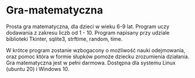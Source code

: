 # Gra-matematyczna
Prosta gra matematyczna, dla dzieci w wieku 6-9 lat. Program uczy dodawania z zakresu liczb od 1 - 10.
Program napisany przy udziale biblioteki Tkinter, sqlite3, strftime, random, time.

W krótce program zostanie wzbogacony o możliwość nauki odejmowania, oraz pomoc która w formie słupków pomoże dziecku zrozumienia działania.
Gra matematyczna jest w pełni darmowa. Dostępna dla systemu Linux (ubuntu 20) i Windows 10.
